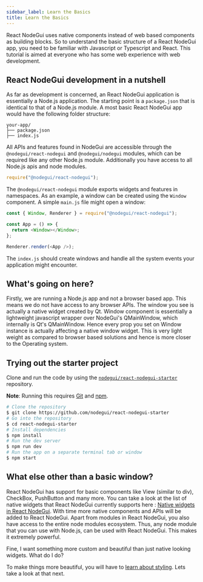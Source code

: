 ```yaml
---
sidebar_label: Learn the Basics
title: Learn the Basics
---
```


React NodeGui uses native components instead of web based components as building blocks. So to understand the basic structure of a React NodeGui app, you need to be familiar with Javascript or Typescript and React. This tutorial is aimed at everyone who has some web experience with web development.

## React NodeGui development in a nutshell

As far as development is concerned, an React NodeGui application is essentially a Node.js application. The starting point is a `package.json` that is identical to that of a Node.js module. A most basic React NodeGui app would have the following
folder structure:

```text
your-app/
├── package.json
├── index.js
```

All APIs and features found in NodeGui are accessible through the `@nodegui/react-nodegui` and `@nodegui/nodegui` modules, which can be required like any other Node.js module. Additionally you have access to all Node.js apis and node modules.

```javascript
require("@nodegui/react-nodegui");
```

The `@nodegui/react-nodegui` module exports widgets and features in namespaces. As an example, a window can be created
using the `Window` component. A simple `main.js` file might open a window:

```javascript
const { Window, Renderer } = require("@nodegui/react-nodegui");

const App = () => {
  return <Window></Window>;
};

Renderer.render(<App />);
```

The `index.js` should create windows and handle all the system events your
application might encounter.

## What's going on here?

Firstly, we are running a Node.js app and not a browser based app. This means we do not have access to any browser APIs. The window you see is actually a native widget created by Qt. Window component is essentially a lightweight javascript wrapper over NodeGui's QMainWindow, which internally is Qt's QMainWindow. Hence every prop you set on Window instance is actually affecting a native window widget. This is very light weight as compared to browser based solutions and hence is more closer to the Operating system.

## Trying out the starter project

Clone and run the code by using the
[`nodegui/react-nodegui-starter`][quick-start] repository.

**Note**: Running this requires [Git](https://git-scm.com) and [npm](https://www.npmjs.com/).

```sh
# Clone the repository
$ git clone https://github.com/nodegui/react-nodegui-starter
# Go into the repository
$ cd react-nodegui-starter
# Install dependencies
$ npm install
# Run the dev server
$ npm run dev
# Run the app on a separate terminal tab or window
$ npm start
```

[quick-start]: https://github.com/nodegui/react-nodegui-starter

## What else other than a basic window?

React NodeGui has support for basic components like View (similar to div), CheckBox, PushButton and many more.
You can take a look at the list of native widgets that React NodeGui currently supports here : [Native widgets in React NodeGui](/docs/api/interfaces/viewprops).
With time more native components and APIs will be added to React NodeGui. Apart from modules in React NodeGui, you also have access to the entire node modules ecosystem. Thus, any node module that you can use with Node.js, can be used with React NodeGui. This makes it extremely powerful.

Fine, I want something more custom and beautiful than just native looking widgets. What do I do?

To make things more beautiful, you will have to [learn about styling](styling). Lets take a look at that next.
